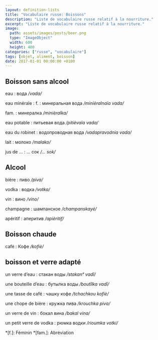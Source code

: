 ```yaml
---
layout: definition-lists
title: "Vocabulaire russe: Boissons"
description: "Liste de vocabulaire russe relatif à la nourriture."
excerpt: "Liste de vocabulaire russe relatif à la nourriture."
image:
  path: assets/images/posts/beer.png
  type: "ImageObject"
  width: 600
  height: 400
categories: ["russe", "vocabulaire"]
tags: [objet, aliment, boisson]
date: 2017-01-01 00:00:00 +0100
---
```


## Boisson sans alcool

eau
: вода
*/vada/*

eau minérale
: f.
  : минеральная вода
  */minièralnaïa vada/*

  fam.
  : минералка
  */minièralka/*

eau potable
: питьевая вода
*/pitièvaïa vada/*

eau du robinet
: водопроводная вода
*/vadapravodnia vada/*

lait
: молоко
*/malako/*

jus de …
: … сок
*/… sok/*


## Alcool

bière
: пиво
*/piva/*

vodka
: водка
*/votka/*

vin
: вино
*/vino/*

champagne
: шампанское
*/champanskayé/*

apéritif
: аперитив
*/apièritif/*


## Boisson chaude

café
: Кофе
*/kofiè/*


## boisson et verre adapté

un verre d’eau
: стакан воды
*/stakanᵉ vadî/*

une bouteille d’eau
: бутылка воды
*/boutîlka vadî/*

une tasse de café
: чашку кофе
*/tchachkou kofiè/*

une chope de bière
: кружка пива
*/krouchka pivа/*

un verre de vin
: бокал вина
*/bakal vinа/*

un petit verre de vodka
: рюмка водки
*/rioumka votki/*


*[f.]: Féminin
*[fam.]: Abréviation
